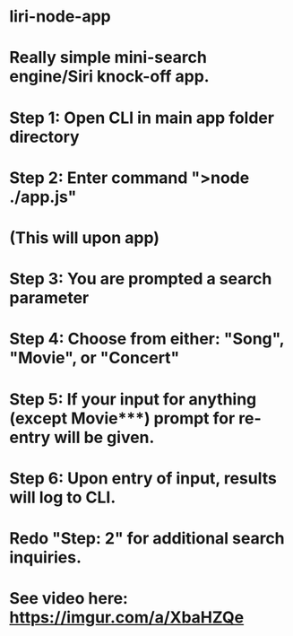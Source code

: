 # liri-node-app

# Really simple mini-search engine/Siri knock-off app.
# Step 1: Open CLI in main app folder directory
# Step 2: Enter command ">node ./app.js"
# (This will upon app)
# Step 3: You are prompted a search parameter
# Step 4: Choose from either: "Song", "Movie", or "Concert"
# Step 5: If your input for anything (except Movie***) prompt for re-entry will be given.
# Step 6: Upon entry of input, results will log to CLI.
# Redo "Step: 2" for additional search inquiries.

# See video here: https://imgur.com/a/XbaHZQe